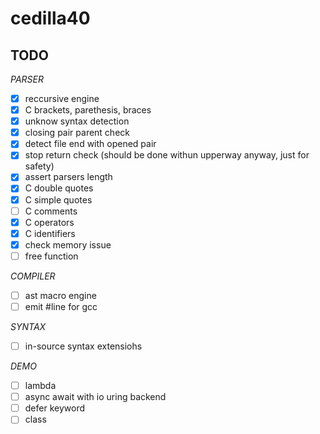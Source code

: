 # cedilla40

## TODO

*PARSER*

- [x] reccursive engine
- [x] C brackets, parethesis, braces
- [x] unknow syntax detection
- [x] closing pair parent check
- [x] detect file end with opened pair
- [x] stop return check (should be done withun upperway anyway, just for safety)
- [x] assert parsers length
- [x] C double quotes
- [x] C simple quotes
- [ ] C comments
- [x] C operators
- [x] C identifiers
- [x] check memory issue
- [ ] free function

*COMPILER*
- [ ] ast macro engine
- [ ] emit #line for gcc

*SYNTAX*
- [ ] in-source syntax extensiohs

*DEMO*
- [ ] lambda
- [ ] async await with io uring backend
- [ ] defer keyword
- [ ] class
